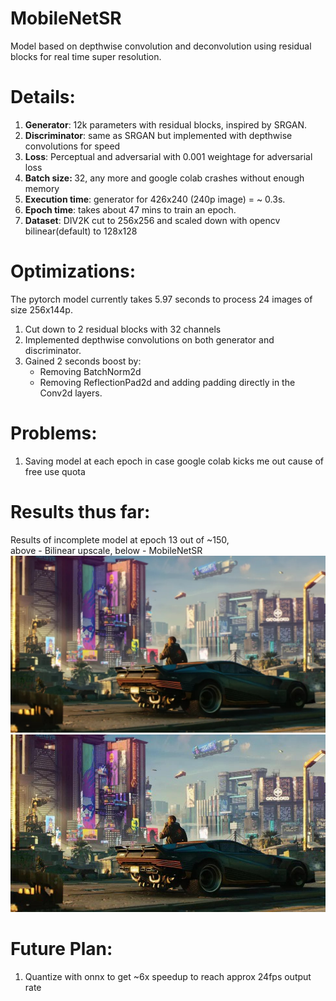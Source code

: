 # MobileNetSR

Model based on depthwise convolution and deconvolution using residual blocks for real time super resolution. 

# Details:

1. <b>Generator</b>: 12k parameters with residual blocks, inspired by SRGAN.
2. <b>Discriminator</b>: same as SRGAN but implemented with depthwise convolutions for speed
3. <b>Loss</b>: Perceptual and adversarial with 0.001 weightage for adversarial loss
4. <b>Batch size: </b>32, any more and google colab crashes without enough memory
5. <b>Execution time</b>: generator for 426x240 (240p image) = ~ 0.3s.
6. <b>Epoch time</b>: takes about 47 mins to train an epoch.
7. <b>Dataset</b>: DIV2K cut to 256x256 and scaled down with opencv bilinear(default) to 128x128

# Optimizations:

The pytorch model currently takes 5.97 seconds to process 24 images of size 256x144p.

1. Cut down to 2 residual blocks with 32 channels
1. Implemented depthwise convolutions on both generator and discriminator.
1. Gained 2 seconds boost by:
    * Removing BatchNorm2d
    * Removing ReflectionPad2d and adding padding directly in the Conv2d layers.

# Problems:

1. Saving model at each epoch in case google colab kicks me out cause of free use quota 

# Results thus far:

Results of incomplete model at epoch 13 out of ~150, <br/>
above - Bilinear upscale, below - MobileNetSR<br/>
<img src="https://github.com/Manjunatha-b/MobileNetSR/blob/main/Results/bilinear.jpg" width="600">
<img src="https://github.com/Manjunatha-b/MobileNetSR/blob/main/Results/13.jpg" width="600">


# Future Plan:

1. Quantize with onnx to get ~6x speedup to reach approx 24fps output rate 
